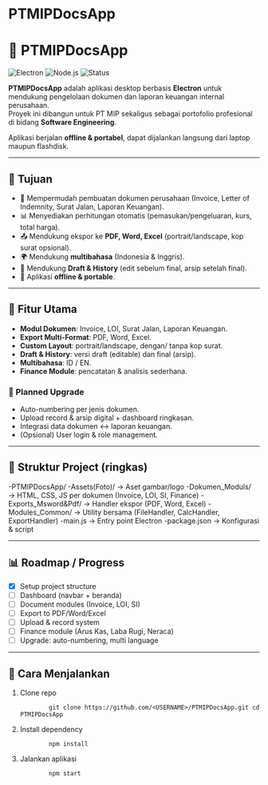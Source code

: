 # PTMIPDocsApp
# 📑 PTMIPDocsApp

![Electron](https://img.shields.io/badge/Electron-25.0-blue?logo=electron&logoColor=white)
![Node.js](https://img.shields.io/badge/Node.js-18-green?logo=node.js&logoColor=white)
![Status](https://img.shields.io/badge/Status-In%20Development-orange)

**PTMIPDocsApp** adalah aplikasi desktop berbasis **Electron** untuk mendukung pengelolaan dokumen dan laporan keuangan internal perusahaan.  
Proyek ini dibangun untuk PT MIP sekaligus sebagai portofolio profesional di bidang **Software Engineering**.

Aplikasi berjalan **offline & portabel**, dapat dijalankan langsung dari laptop maupun flashdisk.

---

## 🎯 Tujuan
- 📂 Mempermudah pembuatan dokumen perusahaan (Invoice, Letter of Indemnity, Surat Jalan, Laporan Keuangan).
- 📊 Menyediakan perhitungan otomatis (pemasukan/pengeluaran, kurs, total harga).
- 📤 Mendukung ekspor ke **PDF, Word, Excel** (portrait/landscape, kop surat opsional).
- 🌍 Mendukung **multibahasa** (Indonesia & Inggris).
- 📝 Mendukung **Draft & History** (edit sebelum final, arsip setelah final).
- 💾 Aplikasi **offline & portable**.

---

## 🚀 Fitur Utama
- **Modul Dokumen**: Invoice, LOI, Surat Jalan, Laporan Keuangan.
- **Export Multi-Format**: PDF, Word, Excel.
- **Custom Layout**: portrait/landscape, dengan/ tanpa kop surat.
- **Draft & History**: versi draft (editable) dan final (arsip).
- **Multibahasa**: ID / EN.
- **Finance Module**: pencatatan & analisis sederhana.

### 🧭 Planned Upgrade
- Auto-numbering per jenis dokumen.
- Upload record & arsip digital + dashboard ringkasan.
- Integrasi data dokumen ↔ laporan keuangan.
- (Opsional) User login & role management.

---

## 📂 Struktur Project (ringkas)
-PTMIPDocsApp/
-Assets(Foto)/ → Aset gambar/logo
-Dokumen_Moduls/ → HTML, CSS, JS per dokumen (Invoice, LOI, SI, Finance)
-Exports_Msword&Pdf/ → Handler ekspor (PDF, Word, Excel)
-Modules_Common/ → Utility bersama (FileHandler, CalcHandler, ExportHandler)
-main.js → Entry point Electron
-package.json → Konfigurasi & script

---

## 📊 Roadmap / Progress
- [x] Setup project structure
- [ ] Dashboard (navbar + beranda)
- [ ] Document modules (Invoice, LOI, SI)
- [ ] Export to PDF/Word/Excel
- [ ] Upload & record system
- [ ] Finance module (Arus Kas, Laba Rugi, Neraca)
- [ ] Upgrade: auto-numbering, multi language

---

## 🔧 Cara Menjalankan
1) Clone repo
   
               git clone https://github.com/<USERNAME>/PTMIPDocsApp.git cd PTMIPDocsApp

2) Install dependency

               npm install

3) Jalankan aplikasi

               npm start




























